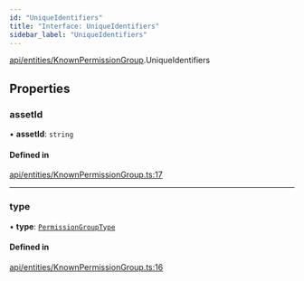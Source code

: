 ```yaml
---
id: "UniqueIdentifiers"
title: "Interface: UniqueIdentifiers"
sidebar_label: "UniqueIdentifiers"
---
```


[api/entities/KnownPermissionGroup](../../../../../modules/API/Entities/KnownPermissionGroup/KnownPermissionGroup.md).UniqueIdentifiers

## Properties

### assetId

• **assetId**: `string`

#### Defined in

[api/entities/KnownPermissionGroup.ts:17](https://github.com/PolymeshAssociation/polymesh-sdk/blob/c53723bab/src/api/entities/KnownPermissionGroup.ts#L17)

___

### type

• **type**: [`PermissionGroupType`](../../../../../enums/API/Entities/Types/PermissionGroupType/PermissionGroupType.md)

#### Defined in

[api/entities/KnownPermissionGroup.ts:16](https://github.com/PolymeshAssociation/polymesh-sdk/blob/c53723bab/src/api/entities/KnownPermissionGroup.ts#L16)

